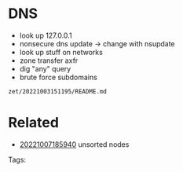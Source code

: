 # DNS
- look up 127.0.0.1
- nonsecure dns update -> change with nsupdate
- look up stuff on networks
- zone transfer axfr
- dig "any" query
- brute force subdomains

` zet/20221003151195/README.md `

# Related

- [20221007185940](/zet/20221007185940/README.md) unsorted nodes

Tags:

    
